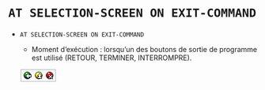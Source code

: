 # **`AT SELECTION-SCREEN ON EXIT-COMMAND`**

- `AT SELECTION-SCREEN ON EXIT-COMMAND`

  - Moment d’exécution : lorsqu’un des boutons de sortie de programme est utilisé (RETOUR, TERMINER, INTERROMPRE).

  ![](../../99%20-%20Ressources/12_Screen%20-%2004%20-%2007%20-%2001.png)
